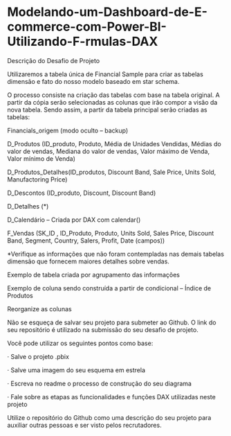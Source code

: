 # Modelando-um-Dashboard-de-E-commerce-com-Power-BI-Utilizando-F-rmulas-DAX

Descrição do Desafio de Projeto

Utilizaremos a tabela única de Financial Sample para criar as tabelas dimensão e fato do nosso modelo baseado em star schema.

O processo consiste na criação das tabelas com base na tabela original. A partir da cópia serão selecionadas as colunas que irão compor a visão da nova tabela. Sendo assim, a partir da tabela principal serão criadas as tabelas:

Financials_origem (modo oculto – backup)


D_Produtos (ID_produto, Produto, Média de Unidades Vendidas, Médias do valor de vendas, Mediana do valor de vendas, Valor máximo de Venda, Valor mínimo de Venda)

D_Produtos_Detalhes(ID_produtos, Discount Band, Sale Price, Units Sold, Manufactoring Price)

D_Descontos (ID_produto, Discount, Discount Band)

D_Detalhes (*)

D_Calendário – Criada por DAX com calendar()

F_Vendas (SK_ID , ID_Produto, Produto, Units Sold, Sales Price, Discount Band, Segment, Country, Salers, Profit, Date (campos))


*Verifique as informações que não foram contempladas nas demais tabelas dimensão que fornecem maiores detalhes sobre vendas.

Exemplo de tabela criada por agrupamento das informações



Exemplo de coluna sendo construída a partir de condicional – Índice de Produtos



Reorganize as colunas


Não se esqueça de salvar seu projeto para submeter ao Github. O link do seu repositório é utilizado na submissão do seu desafio de projeto.

Você pode utilizar os seguintes pontos como base:

· Salve o projeto .pbix

· Salve uma imagem do seu esquema em estrela

· Escreva no readme o processo de construção do seu diagrama

· Fale sobre as etapas as funcionalidades e funções DAX utilizadas neste projeto

Utilize o repositório do Github como uma descrição do seu projeto para auxiliar outras pessoas e ser visto pelos recrutadores.
